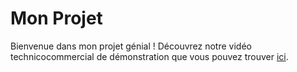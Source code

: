 # Mon Projet

Bienvenue dans mon projet génial ! Découvrez notre vidéo technicocommercial de démonstration que vous pouvez trouver [ici](https://drive.google.com/file/d/1lrLNDsGjp8uNUHAT-flfXKLHpJdsSPbn/view?usp=drive_link).

